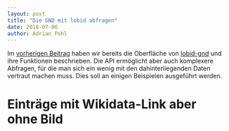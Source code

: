 ```yaml
---
layout: post
title: "Die GND mit lobid abfragen"
date: 2018-07-06
author: Adrian Pohl
---
```


Im [vorherigen Beitrag]() haben wir bereits die Oberfläche von [lobid-gnd](https://lobid.org/gnd) und ihre Funktionen beschrieben. Die API ermöglicht aber auch komplexere Abfragen, für die man sich ein wenig mit den dahinterliegenden Daten vertraut machen muss. Dies soll an einigen Beispielen ausgeführt werden.

# Einträge mit Wikidata-Link aber ohne Bild

